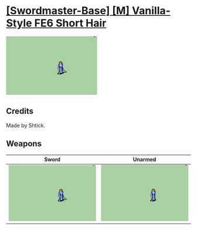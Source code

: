 # [\[Swordmaster-Base\] \[M\] Vanilla-Style FE6 Short Hair](./)

<img src="./1.%20Sword/Sword_000.png" alt="[Swordmaster-Base] [M] Vanilla-Style FE6 Short Hair standing" />

## Credits

Made by Shtick.

## Weapons


|Sword |Unarmed |
|  :---: | :---: |
| <img alt="Sword animation" src="./1.%20Sword/Sword.gif" /> | <img alt="Unarmed animation" src="./8.%20Unarmed/Unarmed.gif" /> |
